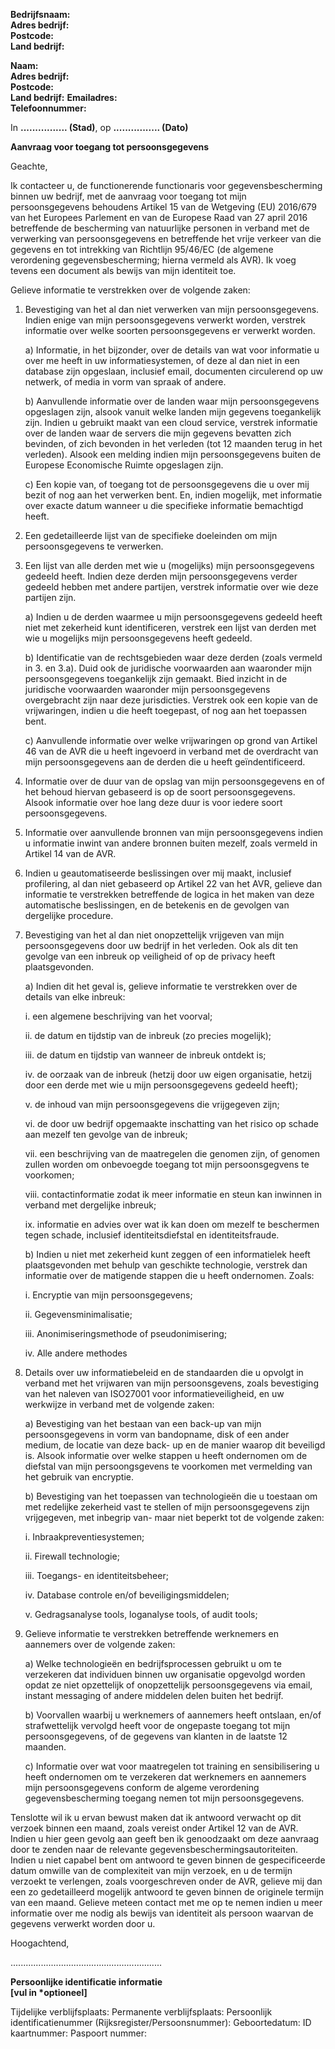 **Bedrijfsnaam:**  
**Adres bedrijf:**  
**Postcode:**  
**Land bedrijf:**

**Naam:**  
**Adres bedrijf:**  
**Postcode:**  
**Land bedrijf:**
**Emailadres:**  
**Telefoonnummer:**

In **................ (Stad)**, op **................ (Dato)**

**Aanvraag voor toegang tot persoonsgegevens**

Geachte,

Ik contacteer u, de functionerende functionaris voor gegevensbescherming binnen uw bedrijf,
met de aanvraag voor toegang tot mijn persoonsgegevens behoudens Artikel 15 van de Wetgeving (EU) 2016/679 van het Europees Parlement en van de Europese Raad van 27 april 2016 betreffende de bescherming van natuurlijke personen in verband met de verwerking van persoonsgegevens en betreffende het vrije verkeer van die gegevens en tot intrekking van Richtlijn 95/46/EC (de algemene verordening gegevensbescherming; hierna vermeld als AVR). Ik voeg tevens een document als bewijs van mijn identiteit toe.

Gelieve informatie te verstrekken over de volgende zaken:

1. Bevestiging van het al dan niet verwerken van mijn persoonsgegevens. Indien enige van mijn persoonsgegevens verwerkt worden, verstrek informatie over welke soorten
   persoonsgegevens er verwerkt worden.

   a) Informatie, in het bijzonder, over de details van wat voor informatie u over me
   heeft in uw informatiesystemen, of deze al dan niet in een database zijn
   opgeslaan, inclusief email, documenten circulerend op uw netwerk, of media
   in vorm van spraak of andere.

   b) Aanvullende informatie over de landen waar mijn persoonsgegevens opgeslagen zijn, alsook vanuit welke landen mijn gegevens toegankelijk zijn.
   Indien u gebruikt maakt van een cloud service, verstrek informatie over de
   landen waar de servers die mijn gegevens bevatten zich bevinden, of zich
   bevonden in het verleden (tot 12 maanden terug in het verleden). Alsook een
   melding indien mijn persoonsgegevens buiten de Europese Economische
   Ruimte opgeslagen zijn.

   c) Een kopie van, of toegang tot de persoonsgegevens die u over mij bezit of nog aan het verwerken bent. En, indien mogelijk, met informatie over exacte datum wanneer u die specifieke informatie bemachtigd heeft.

2. Een gedetailleerde lijst van de specifieke doeleinden om mijn persoonsgegevens te verwerken.

3. Een lijst van alle derden met wie u (mogelijks) mijn persoonsgegevens gedeeld heeft. Indien deze derden mijn persoonsgegevens verder gedeeld hebben met andere partijen, verstrek informatie over wie deze partijen zijn.

   a) Indien u de derden waarmee u mijn persoonsgegevens gedeeld heeft niet met zekerheid kunt identificeren, verstrek een lijst van derden met wie u mogelijks mijn persoonsgegevens heeft gedeeld.

   b) Identificatie van de rechtsgebieden waar deze derden (zoals vermeld in 3. en
   3.a). Duid ook de juridische voorwaarden aan waaronder mijn persoonsgegevens toegankelijk zijn gemaakt. Bied inzicht in de juridische voorwaarden waaronder mijn persoonsgegevens overgebracht zijn naar deze jurisdicties. Verstrek ook een kopie van de vrijwaringen, indien u die heeft toegepast, of nog aan het toepassen bent.

   c) Aanvullende informatie over welke vrijwaringen op grond van Artikel 46 van de AVR die u heeft ingevoerd in verband met de overdracht van mijn persoonsgegevens aan de derden die u heeft geïndentificeerd.

4. Informatie over de duur van de opslag van mijn persoonsgegevens en of het behoud hiervan gebaseerd is op de soort persoonsgegevens. Alsook informatie over hoe lang deze duur is voor iedere soort persoonsgegevens.

5. Informatie over aanvullende bronnen van mijn persoonsgegevens indien u informatie inwint van andere bronnen buiten mezelf, zoals vermeld in Artikel 14 van de AVR.

6. Indien u geautomatiseerde beslissingen over mij maakt, inclusief profilering, al dan niet gebaseerd op Artikel 22 van het AVR, gelieve dan informatie te verstrekken betreffende de logica in het maken van deze automatische beslissingen, en de betekenis en de gevolgen van dergelijke procedure.

7. Bevestiging van het al dan niet onopzettelijk vrijgeven van mijn persoonsgegevens door uw bedrijf in het verleden. Ook als dit ten gevolge van een inbreuk op veiligheid of op de privacy heeft plaatsgevonden.

   a) Indien dit het geval is, gelieve informatie te verstrekken over de details van
   elke inbreuk:

   i. een algemene beschrijving van het voorval;

   ii. de datum en tijdstip van de inbreuk (zo precies mogelijk);

   iii. de datum en tijdstip van wanneer de inbreuk ontdekt is;

   iv. de oorzaak van de inbreuk (hetzij door uw eigen organisatie, hetzij door een derde met wie u mijn persoonsgegevens gedeeld heeft);

   v. de inhoud van mijn persoonsgegevens die vrijgegeven zijn;

   vi. de door uw bedrijf opgemaakte inschatting van het risico op schade aan mezelf ten gevolge van de inbreuk;

   vii. een beschrijving van de maatregelen die genomen zijn, of genomen zullen worden om onbevoegde toegang tot mijn persoonsgegvens te voorkomen;

   viii. contactinformatie zodat ik meer informatie en steun kan inwinnen in verband met dergelijke inbreuk;

   ix. informatie en advies over wat ik kan doen om mezelf te beschermen tegen schade, inclusief identiteitsdiefstal en identiteitsfraude.

   b) Indien u niet met zekerheid kunt zeggen of een informatielek heeft plaatsgevonden met behulp van geschikte technologie, verstrek dan informatie over de matigende stappen die u heeft ondernomen. Zoals:

   i. Encryptie van mijn persoonsgegevens;

   ii. Gegevensminimalisatie;

   iii. Anonimiseringsmethode of pseudonimisering;

   iv. Alle andere methodes

8. Details over uw informatiebeleid en de standaarden die u opvolgt in verband met het vrijwaren van mijn persoonsgevens, zoals bevestiging van het naleven van ISO27001 voor informatieveiligheid, en uw werkwijze in verband met de volgende zaken:

   a) Bevestiging van het bestaan van een back-up van mijn persoonsgegevens in
   vorm van bandopname, disk of een ander medium, de locatie van deze back-
   up en de manier waarop dit beveiligd is. Alsook informatie over welke
   stappen u heeft ondernomen om de diefstal van mijn persoongsgevens te
   voorkomen met vermelding van het gebruik van encryptie.

   b) Bevestiging van het toepassen van technologieën die u toestaan om met redelijke zekerheid vast te stellen of mijn persoonsgegevens zijn vrijgegeven,
   met inbegrip van- maar niet beperkt tot de volgende zaken:

   i. Inbraakpreventiesystemen;

   ii. Firewall technologie;

   iii. Toegangs- en identiteitsbeheer;

   iv. Database controle en/of beveiligingsmiddelen;

   v. Gedragsanalyse tools, loganalyse tools, of audit tools;

9. Gelieve informatie te verstrekken betreffende werknemers en aannemers over de volgende zaken:

   a) Welke technologieën en bedrijfsprocessen gebruikt u om te verzekeren dat
   individuen binnen uw organisatie opgevolgd worden opdat ze niet opzettelijk
   of onopzettelijk persoonsgegevens via email, instant messaging of andere
   middelen delen buiten het bedrijf.

   b) Voorvallen waarbij u werknemers of aannemers heeft ontslaan, en/of
   strafwettelijk vervolgd heeft voor de ongepaste toegang tot mijn
   persoonsgegevens, of de gegevens van klanten in de laatste 12 maanden.

   c) Informatie over wat voor maatregelen tot training en sensibilisering u heeft ondernomen om te verzekeren dat werknemers en aannemers mijn
   persoonsgegevens conform de algeme verordening gegevensbescherming toegang nemen tot mijn persoonsgegevens.

Tenslotte wil ik u ervan bewust maken dat ik antwoord verwacht op dit verzoek binnen een maand, zoals vereist onder Artikel 12 van de AVR. Indien u hier geen gevolg aan geeft ben ik genoodzaakt om deze aanvraag door te zenden naar de relevante gegevensbeschermingsautoriteiten. Indien u niet capabel bent om antwoord te geven binnen de gespecificeerde datum omwille van de complexiteit van mijn verzoek, en u de termijn verzoekt te verlengen, zoals voorgeschreven onder de AVR, gelieve mij dan een zo gedetailleerd mogelijk antwoord te geven binnen de originele termijn van een maand. Gelieve meteen contact met me op te nemen indien u meer informatie over me nodig als bewijs van identiteit als
persoon waarvan de gegevens verwerkt worden door u.

Hoogachtend,

............................................................

**Persoonlijke identificatie informatie**  
**[vul in \*optioneel]**

Tijdelijke verblijfsplaats:
Permanente verblijfsplaats:
Persoonlijk identificatienummer (Rijksregister/Persoonsnummer):
Geboortedatum:
ID kaartnummer:
Paspoort nummer:
